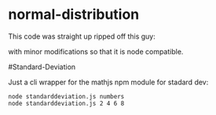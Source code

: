 # normal-distribution
This code was straight up ripped off this guy:


with minor modifications so that it is node compatible.

#Standard-Deviation

Just a cli wrapper for the mathjs npm module for stadard dev:

```
node standarddeviation.js numbers
node standarddeviation.js 2 4 6 8
```
